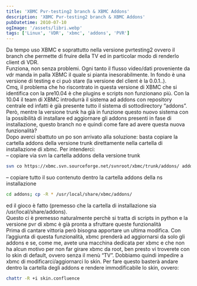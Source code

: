 ```yaml
---
title: 'XBMC Pvr-testing2 branch & XBMC Addons'
description: 'XBMC Pvr-testing2 branch & XBMC Addons'
pubDatetime: 2010-07-10
ogImage: '/assets/libri.webp'
tags: ['Linux', 'VDR', 'xbmc', 'addons', 'PVR']
---
```


Da tempo uso XBMC e soprattutto nella versione pvrtesting2 ovvero il branch che permette di fruire della TV ed in particolar modo di renderlo client di VDR.  
Funziona, non senza problemi. Ogni tanto il flusso video/dati proveniente da vdr manda in palla XBMC il quale si pianta inesorabilmente. In fondo è una versione di testing e ci può stare (la versione del client è la 0.0.1..).  
Cmq, il problema che ho riscontrato in questa versione di XBMC che si identifica con la pre10.04 è che plugins e scripts non funzionano più. Con la 10.04 il team di XBMC introdurrà il sistema ad addons con repository centrale ed infatti è già presente tutto il sistema di sottodirectory “addons”. Però, mentre la versione trunk ha già in funzione questo nuovo sistema con la possibilità di installare ed aggiornare gli addons presenti in fase di installazione, questo branch no e quindi come fare ad avere questa nuova funzionalità?  
Dopo averci sbattuto un po son arrivato alla soluzione: basta copiare la cartella addons della versione trunk direttamente nella cartella di installazione di xbmc. Per intenderci:  
– copiare via svn la cartella addons della versione trunk  
 ```sh
 svn co https://xbmc.svn.sourceforge.net/svnroot/xbmc/trunk/addons/ addons  
 ```
– copiare tutto il suo contenuto dentro la cartella addons della ns installazione  
 ```sh
 cd addons; cp -R * /usr/local/share/xbmc/addons/  
 ```
ed il gioco è fatto (premesso che la cartella di installazione sia /usr/local/share/addons).  
Questo ci è premesso naturalmente perchè si tratta di scripts in python e la versione pvr di xbmc è già pronta a sfruttare queste funzionalità  
Prima di cantare vittoria però bisogna apportare un ultima modifica. Con l’aggiunta di questa funzionalità, xbmc prenderà ad aggiornarsi da solo gli addons e se, come me, avete una macchina dedicata per xbmc e che non ha alcun motivo per non far girare xbmc da root, ben presto vi troverete con lo skin di default, ovvero senza il menù “TV”. Dobbiamo quindi impedire a xbmc di modificarci/aggiornarci lo skin. Per fare questo basterà andare dentro la cartella degli addons e rendere immodificabile lo skin, ovvero:  
```sh
chattr -R +i skin.confluence
```